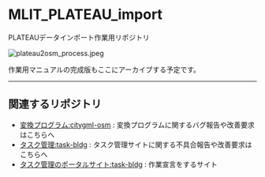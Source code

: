 # MLIT_PLATEAU_import
PLATEAUデータインポート作業用リポジトリ


![plateau2osm_process.jpeg](./assets/img/plateau2osm_process.jpeg?raw=true)

作業用マニュアルの完成版もここにアーカイブする予定です。


---

## 関連するリポジトリ

- [変換プログラム:citygml-osm](https://github.com/yuuhayashi/citygml-osm/issues)  : 変換プログラムに関するバグ報告や改善要求はこちらへ
- [タスク管理:task-bldg](https://github.com/yuuhayashi/task-bldg/issues) : タスク管理サイトに関する不具合報告や改善要求はこちらへ
- [タスク管理のポータルサイト:task-bldg](http://surveyor.mydns.jp/task-bldg/) : 作業宣言をするサイト
